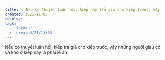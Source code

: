 ```yaml
---
title: 💥 Nếu có thuyết luân hồi, kiếp này trả giá cho kiếp trước, vậy những người giàu có và khó ở kiếp này là phải lẽ ah
created: 2021-11-03
resolve: 
tags:
  - 'ideas💥'
  - 'created/21/11/03'
---
```


Nếu có thuyết luân hồi, kiếp trả giá cho kiếp trước, vậy những người giàu có và khó ở kiếp này là phải lẽ ah
